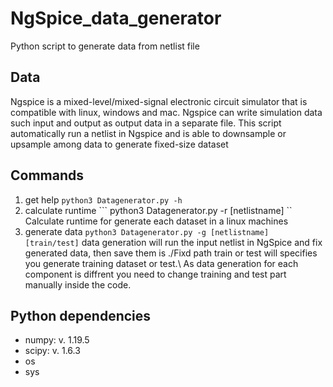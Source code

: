 # NgSpice_data_generator
Python script to generate data from netlist file

Data 
---
Ngspice is a mixed-level/mixed-signal electronic circuit simulator that is compatible with linux, windows and mac. 
Ngspice can write simulation data such input and output as output data in a separate file. This script automatically run a netlist in Ngspice and is able to downsample or upsample among data to generate fixed-size dataset


Commands 
---
1. get help ```python3 Datagenerator.py -h ```
2. calculate runtime ``` python3 Datagenerator.py -r [netlistname] ``
    Calculate runtime for generate each dataset in a linux machines 
3. generate data ``` python3 Datagenerator.py -g [netlistname] [train/test] ``` 
  data generation will run the input netlist in NgSpice and fix generated data, then save them is ./Fixd path
  train or test will specifies you generate training dataset or test.\\
  As data generation for each component is diffrent you need to change training and test part manually inside the code. 


Python dependencies
---
* numpy: v. 1.19.5
* scipy: v. 1.6.3
* os
* sys
